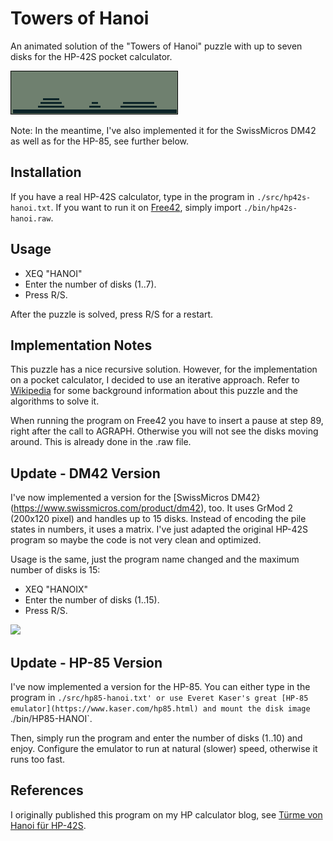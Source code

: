 # Towers of Hanoi

An animated solution of the "Towers of Hanoi" puzzle with up to seven disks
for the HP-42S pocket calculator.

![](hanoi42s.gif)

Note: In the meantime, I've also implemented it for the SwissMicros DM42 as well
as for the HP-85, see further below.

## Installation

If you have a real HP-42S calculator, type in the program in `./src/hp42s-hanoi.txt`.
If you want to run it on [Free42](http://thomasokken.com/free42/), simply import
`./bin/hp42s-hanoi.raw`.

## Usage

 * XEQ "HANOI"
 * Enter the number of disks (1..7).
 * Press R/S.
 
After the puzzle is solved, press R/S for a restart.

## Implementation Notes

This puzzle has a nice recursive solution. However, for the implementation on a
pocket calculator, I decided to use an iterative approach. Refer to
[Wikipedia](https://en.wikipedia.org/wiki/Tower_of_Hanoi)
for some background information about this puzzle and the algorithms to solve it.

When running the program on Free42 you have to insert a pause at step 89, right
after the call to AGRAPH. Otherwise you will not see the disks moving around.
This is already done in the .raw file.

## Update - DM42 Version

I've now implemented a version for the
[SwissMicros DM42}(https://www.swissmicros.com/product/dm42), too.
It uses GrMod 2 (200x120 pixel) and handles up to 15 disks. Instead of
encoding the pile states in numbers, it uses a matrix. I've just adapted
the original HP-42S program so maybe the code is not very clean and optimized.

Usage is the same, just the program name changed and the maximum number of
disks is 15:

  * XEQ "HANOIX"
  * Enter the number of disks (1..15).
  * Press R/S.

![](dm42-hanoi.jpg)

## Update - HP-85 Version

I've now implemented a version for the HP-85. You can either type in the
program in `./src/hp85-hanoi.txt' or use Everet Kaser's great
[HP-85 emulator](https://www.kaser.com/hp85.html) and mount the disk image
`./bin/HP85-HANOI`.

Then, simply run the program and enter the number of disks (1..10) and
enjoy. Configure the emulator to run at natural (slower) speed, otherwise
it runs too fast.

## References

I originally published this program on my HP calculator blog, see
[T&uuml;rme von Hanoi f&uuml;r HP-42S](http://calc.fjk.ch/turme-von-hanoi-fur-hp-42s/).
